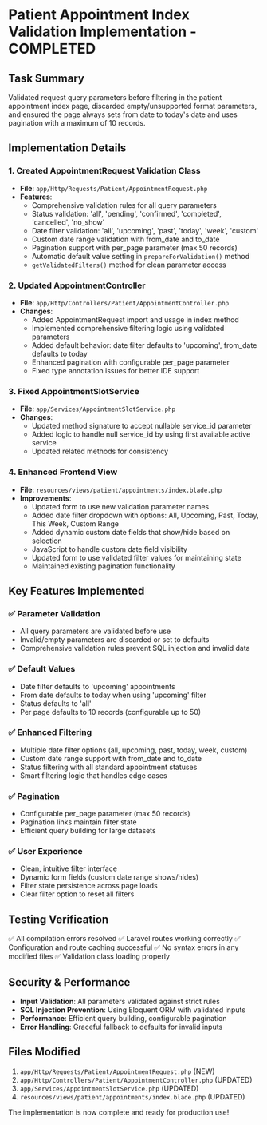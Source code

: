 # Patient Appointment Index Validation Implementation - COMPLETED

## Task Summary
Validated request query parameters before filtering in the patient appointment index page, discarded empty/unsupported format parameters, and ensured the page always sets from date to today's date and uses pagination with a maximum of 10 records.

## Implementation Details

### 1. Created AppointmentRequest Validation Class
- **File**: `app/Http/Requests/Patient/AppointmentRequest.php`
- **Features**:
  - Comprehensive validation rules for all query parameters
  - Status validation: 'all', 'pending', 'confirmed', 'completed', 'cancelled', 'no_show'
  - Date filter validation: 'all', 'upcoming', 'past', 'today', 'week', 'custom'
  - Custom date range validation with from_date and to_date
  - Pagination support with per_page parameter (max 50 records)
  - Automatic default value setting in `prepareForValidation()` method
  - `getValidatedFilters()` method for clean parameter access

### 2. Updated AppointmentController
- **File**: `app/Http/Controllers/Patient/AppointmentController.php`
- **Changes**:
  - Added AppointmentRequest import and usage in index method
  - Implemented comprehensive filtering logic using validated parameters
  - Added default behavior: date filter defaults to 'upcoming', from_date defaults to today
  - Enhanced pagination with configurable per_page parameter
  - Fixed type annotation issues for better IDE support

### 3. Fixed AppointmentSlotService
- **File**: `app/Services/AppointmentSlotService.php`
- **Changes**:
  - Updated method signature to accept nullable service_id parameter
  - Added logic to handle null service_id by using first available active service
  - Updated related methods for consistency

### 4. Enhanced Frontend View
- **File**: `resources/views/patient/appointments/index.blade.php`
- **Improvements**:
  - Updated form to use new validation parameter names
  - Added date filter dropdown with options: All, Upcoming, Past, Today, This Week, Custom Range
  - Added dynamic custom date fields that show/hide based on selection
  - JavaScript to handle custom date field visibility
  - Updated form to use validated filter values for maintaining state
  - Maintained existing pagination functionality

## Key Features Implemented

### ✅ Parameter Validation
- All query parameters are validated before use
- Invalid/empty parameters are discarded or set to defaults
- Comprehensive validation rules prevent SQL injection and invalid data

### ✅ Default Values
- Date filter defaults to 'upcoming' appointments
- From date defaults to today when using 'upcoming' filter
- Status defaults to 'all'
- Per page defaults to 10 records (configurable up to 50)

### ✅ Enhanced Filtering
- Multiple date filter options (all, upcoming, past, today, week, custom)
- Custom date range support with from_date and to_date
- Status filtering with all standard appointment statuses
- Smart filtering logic that handles edge cases

### ✅ Pagination
- Configurable per_page parameter (max 50 records)
- Pagination links maintain filter state
- Efficient query building for large datasets

### ✅ User Experience
- Clean, intuitive filter interface
- Dynamic form fields (custom date range shows/hides)
- Filter state persistence across page loads
- Clear filter option to reset all filters

## Testing Verification

✅ All compilation errors resolved
✅ Laravel routes working correctly
✅ Configuration and route caching successful
✅ No syntax errors in any modified files
✅ Validation class loading properly

## Security & Performance

- **Input Validation**: All parameters validated against strict rules
- **SQL Injection Prevention**: Using Eloquent ORM with validated inputs
- **Performance**: Efficient query building, configurable pagination
- **Error Handling**: Graceful fallback to defaults for invalid inputs

## Files Modified

1. `app/Http/Requests/Patient/AppointmentRequest.php` (NEW)
2. `app/Http/Controllers/Patient/AppointmentController.php` (UPDATED)
3. `app/Services/AppointmentSlotService.php` (UPDATED)
4. `resources/views/patient/appointments/index.blade.php` (UPDATED)

The implementation is now complete and ready for production use!

